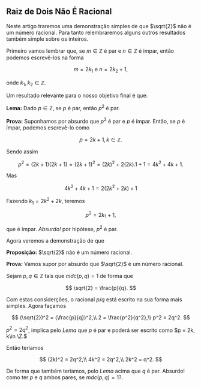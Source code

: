 ## Raiz de Dois Não É Racional

Neste artigo traremos uma demonstração simples de que $\sqrt{2}$ não é um número racional. Para tanto relembraremos alguns outros resultados também simple sobre os inteiros.

Primeiro vamos lembrar que, se $m \in \mathbb{Z}$ é par e $n \in \mathbb{Z}$ é impar, então podemos escrevê-los na forma

$$
m = 2k_1 \text{  e  }n = 2k_2 + 1,
$$

onde $k_1,k_2 \in \mathbb{Z}$.

Um resultado relevante para o nosso objetivo final é que:

**Lema:** Dado $p \in \mathbb{Z}$, se $p$ é par, então $p^2$ é par.

**Prova:** Suponhamos por absurdo que $p^2$ é par e $p$ é ímpar. Então, se $p$ é ímpar, podemos escrevê-lo como

$$
p = 2k + 1, k \in \mathbb{Z}.
$$

Sendo assim

$$
p^2 = (2k+1)(2k+1)=(2k+1)^2 = (2k)^2 + 2(2k).1 + 1 = 4k^2 + 4k + 1.
$$

Mas

$$
4k^2 + 4k + 1 = 2(2k^2 + 2k) + 1
$$

Fazendo $k_1 = 2k^2 + 2k$, teremos

$$
p^2 = 2k_1 + 1,
$$

que é impar. *Absurdo!* por hipótese, $p^2$ é par.

Agora veremos a demonstração de que

**Proposição:** $\sqrt{2}$ não é um número racional.

**Prova:** Vamos supor por absurdo que $\sqrt{2}$ é um número racional.

Sejam $p, q \in \mathbb{Z}$ tais que $mdc(p, q) = 1$ de forma que 

$$
\sqrt{2} = \frac{p}{q}.
$$

Com estas considerções, o racional $p/q$ está escrito na sua forma mais simples. Agora façamos

$$
(\sqrt{2})^2 = (\frac{p}{q})^2,\\
2 = \frac{p^2}{q^2},\\
p^2 = 2q^2.
$$

$p^2 = 2q^2$, implica pelo *Lema* que $p$ é par e poderá ser escrito como $p = 2k, k\in \Z.$

Então teríamos 

$$
(2k)^2 = 2q^2,\\
4k^2 = 2q^2,\\
2k^2 = q^2.
$$

De forma que também teríamos, pelo *Lema* acima que $q$ é par. Absurdo! como ter $p$ e $q$ ambos pares, se $mdc(p,q) = 1$?.
